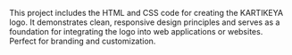 This project includes the HTML and CSS code for creating the KARTIKEYA logo. It demonstrates clean, responsive design principles and serves as a foundation for integrating the logo into web applications or websites. Perfect for branding and customization.
